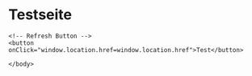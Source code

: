 <!DOCTYPE html>
<html>
<head>

</head>
<body>
    <h1>Testseite</h1>

    <!-- Refresh Button --> 
    <button onClick="window.location.href=window.location.href">Test</button>

    </body>
</html>
